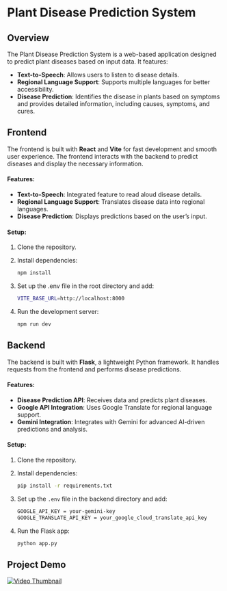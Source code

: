 # Plant Disease Prediction System

## Overview
The Plant Disease Prediction System is a web-based application designed to predict plant diseases based on input data. It features:

- **Text-to-Speech**: Allows users to listen to disease details.
- **Regional Language Support**: Supports multiple languages for better accessibility.
- **Disease Prediction**: Identifies the disease in plants based on symptoms and provides detailed information, including causes, symptoms, and cures.


## Frontend

The frontend is built with **React** and **Vite** for fast development and smooth user experience. The frontend interacts with the backend to predict diseases and display the necessary information.

#### Features:
- **Text-to-Speech**: Integrated feature to read aloud disease details.
- **Regional Language Support**: Translates disease data into regional languages.
- **Disease Prediction**: Displays predictions based on the user’s input.

#### Setup:
1. Clone the repository.

2. Install dependencies:
   ```bash
   npm install

3. Set up the .env file in the root directory and add:
    ```bash
    VITE_BASE_URL=http://localhost:8000
    
4. Run the development server:
    ```bash
    npm run dev

## Backend

The backend is built with **Flask**, a lightweight Python framework. It handles requests from the frontend and performs disease predictions.

#### Features:
- **Disease Prediction API**: Receives data and predicts plant diseases.
- **Google API Integration**: Uses Google Translate for regional language support.
- **Gemini Integration**: Integrates with Gemini for advanced AI-driven predictions and analysis.


#### Setup:
1. Clone the repository.

2. Install dependencies:
   ```bash
   pip install -r requirements.txt

3. Set up the `.env` file in the backend directory and add:
    ```bash
    GOOGLE_API_KEY = your-gemini-key
    GOOGLE_TRANSLATE_API_KEY = your_google_cloud_translate_api_key

4. Run the Flask app:
    ```bash
    python app.py
    
    
## Project Demo
[![Video Thumbnail](https://img.youtube.com/vi/zcfEU09WVpE/0.jpg)](https://www.youtube.com/watch?v=zcfEU09WVpE)

